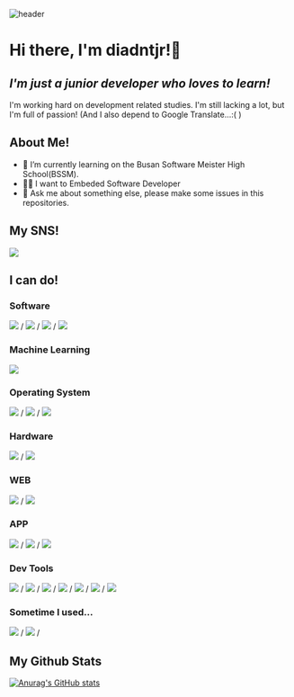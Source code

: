 ![header](https://capsule-render.vercel.app/api?type=waving&color=gradient&height=300&section=header&text=Dev_diadntjr&fontSize=75)

# Hi there, I'm diadntjr!👋
## _I'm just a junior developer who loves to learn!_

I'm working hard on development related studies. I'm still lacking a lot, but I'm full of passion!
(And I also depend to Google Translate...:( )

## About Me!

- 🌱 I’m currently learning on the Busan Software Meister High School(BSSM).
- 👨‍💻 I want to Embeded Software Developer
- 💬 Ask me about something else, please make some issues in this repositories. 

## My SNS!
<a href="https://www.instagram.com/sks_dntjr/" target="_blank"><img src="https://img.shields.io/badge/Instagram-E4405F?style=flat-square&logo=Instagram&logoColor=white"/></a> 

## I can do!

### Software
<a href="" target="_blank"><img src="https://img.shields.io/badge/-A8B9CC?style=flat-square&logo=C&logoColor=white"/></a> / <a href="" target="_blank"><img src="https://img.shields.io/badge/C++-00599C?style=flat-square&logo=c%2B%2B&logoColor=white"/></a> / <a href="" target="_blank"><img src="https://img.shields.io/badge/C%23-239120?style=flat-square&logo=C Sharp&logoColor=white"/></a> / <a href="" target="_blank"><img src="https://img.shields.io/badge/Python-ffd343?style=flat-square&logo=Python&logoColor=white"/></a>

### Machine Learning
<a href="" target="_blank"><img src="https://img.shields.io/badge/ScikitLearn-F7931E?style=flat-square&logo=scikit-learn&logoColor=white"/></a>

### Operating System
<a href="" target="_blank"><img src="https://img.shields.io/badge/Windows-0078D6?style=flat-square&logo=Windows&logoColor=white"/></a> / <a href="" target="_blank"><img src="https://img.shields.io/badge/CentOS(7)-262577?style=flat-square&logo=CentOS&logoColor=white"/></a> / <a href="" target="_blank"><img src="https://img.shields.io/badge/Ubuntu-E95420?style=flat-square&logo=Ubuntu&logoColor=white"/></a>

### Hardware
<a href="" target="_blank"><img src="https://img.shields.io/badge/Arduino-00979D?style=flat-square&logo=Arduino&logoColor=white"/></a> / <a href="" target="_blank"><img src="https://img.shields.io/badge/Raspberry_Pi-A22846?style=flat-square&logo=Raspberry Pi&logoColor=white"/></a> 

### WEB
<a href="" target="_blank"><img src="https://img.shields.io/badge/HTML-E34F26?style=flat-square&logo=HTML&logoColor=white"/></a> / <a href="" target="_blank"><img src="https://img.shields.io/badge/CSS-1572B6?style=flat-square&logo=CSS3&logoColor=white"/></a>

### APP
<a href="" target="_blank"><img src="https://img.shields.io/badge/Flutter-02569B?style=flat-square&logo=Flutter&logoColor=white"/></a> / <a href="" target="_blank"><img src="https://img.shields.io/badge/Dart-0175C2?style=flat-square&logo=Dart&logoColor=white"/></a> / <a href="" target="_blank"><img src="https://img.shields.io/badge/Android-3DDC84?style=flat-square&logo=Android&logoColor=white"/></a>

### Dev Tools
<a href="" target="_blank"><img src="https://img.shields.io/badge/Visual Studio-5C2D91?style=flat-square&logo=Visual Studio&logoColor=white"/></a> / <a href="" target="_blank"><img src="https://img.shields.io/badge/Visual Studio Code-007ACC?style=flat-square&logo=Visual Studio Code&logoColor=white"/></a> / <a href="" target="_blank"><img src="https://img.shields.io/badge/Android_Studio-3DDC84?style=flat-square&logo=Android Studio&logoColor=white"/></a> / <a href="" target="_blank"><img src="https://img.shields.io/badge/PyCharm-000000?style=flat-square&logo=PyCharm&logoColor=white"/></a> / <a href="" target="_blank"><img src="https://img.shields.io/badge/Anaconda-44A833?style=flat-square&logo=Anaconda&logoColor=white"/></a> / <a href="" target="_blank"><img src="https://img.shields.io/badge/Jupyter-F37626?style=flat-square&logo=Jupyter&logoColor=white"/></a> / <a href="" target="_blank"><img src="https://img.shields.io/badge/VMware-607078?style=flat-square&logo=VMware&logoColor=white"/></a>

### Sometime I used...
<a href="" target="_blank"><img src="https://img.shields.io/badge/Ableton_Live-000000?style=flat-square&logo=Ableton Live&logoColor=white"/></a> / <a href="" target="_blank"><img src="https://img.shields.io/badge/Pioneer_DJ-1A1928?style=flat-square&logo=Pioneer DJe&logoColor=white"/></a> /


## My Github Stats
[![Anurag's GitHub stats](https://github-readme-stats.vercel.app/api?username=diadntjr&show_icons=true&theme=radical)](https://github.com/anuraghazra/github-readme-stats)
